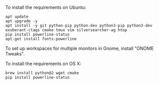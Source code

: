 To install the requirements on Ubuntu:

    apt update
    apt upgrade -y
    apt install -y git python-pip python-dev python3-pip python3-dev exuberant-ctags cmake tmux vim silversearcher-ag htop
    pip install powerline-status
    apt-get install fonts-powerline

To set up workspaces for multiple monitors in Gnome, install "GNOME Tweaks".

To install the requirements on OS X:

    brew install python@2 wget cmake
    pip install powerline-status
